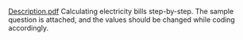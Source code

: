 [Description.pdf](https://github.com/sofiautilitarian/Calculating-Electricity-Bill.c/files/7261413/Description.pdf)
Calculating electricity bills step-by-step. The sample question is attached, and the values should be changed while coding accordingly. 
